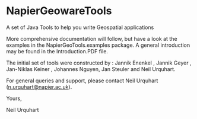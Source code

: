 # NapierGeowareTools
A set of Java Tools to help you write Geospatial applications

More comprehensive documentation will follow, but have a look at the examples in the NapierGeoTools.examples package. A general introduction
may be found in the Introduction.PDF file.

The initial set of tools were constructed by : Jannik Enenkel  , Jannik Geyer , Jan-Niklas Keiner , Johannes Nguyen, 
Jan Steuler  and  Neil Urquhart.

For general queries and support, please contact Neil Urquhart (n.urquhart@napier.ac.uk).

Yours,

Neil Urquhart



